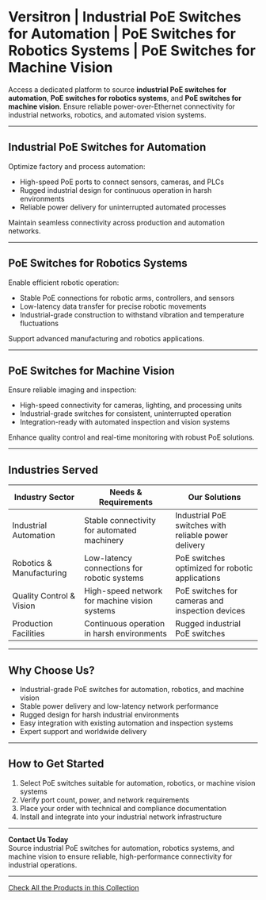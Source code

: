 # Versitron | Industrial PoE Switches for Automation | PoE Switches for Robotics Systems | PoE Switches for Machine Vision

Access a dedicated platform to source **industrial PoE switches for automation**, **PoE switches for robotics systems**, and **PoE switches for machine vision**. Ensure reliable power-over-Ethernet connectivity for industrial networks, robotics, and automated vision systems.

---

## Industrial PoE Switches for Automation

Optimize factory and process automation:

- High-speed PoE ports to connect sensors, cameras, and PLCs  
- Rugged industrial design for continuous operation in harsh environments  
- Reliable power delivery for uninterrupted automated processes  

Maintain seamless connectivity across production and automation networks.

---

## PoE Switches for Robotics Systems

Enable efficient robotic operation:

- Stable PoE connections for robotic arms, controllers, and sensors  
- Low-latency data transfer for precise robotic movements  
- Industrial-grade construction to withstand vibration and temperature fluctuations  

Support advanced manufacturing and robotics applications.

---

## PoE Switches for Machine Vision

Ensure reliable imaging and inspection:

- High-speed connectivity for cameras, lighting, and processing units  
- Industrial-grade switches for consistent, uninterrupted operation  
- Integration-ready with automated inspection and vision systems  

Enhance quality control and real-time monitoring with robust PoE solutions.

---

## Industries Served

| Industry Sector          | Needs & Requirements                              | Our Solutions                                     |
|--------------------------|--------------------------------------------------|--------------------------------------------------|
| Industrial Automation    | Stable connectivity for automated machinery      | Industrial PoE switches with reliable power delivery |
| Robotics & Manufacturing | Low-latency connections for robotic systems      | PoE switches optimized for robotic applications |
| Quality Control & Vision | High-speed network for machine vision systems    | PoE switches for cameras and inspection devices |
| Production Facilities    | Continuous operation in harsh environments       | Rugged industrial PoE switches                   |

---

## Why Choose Us?

- Industrial-grade PoE switches for automation, robotics, and machine vision  
- Stable power delivery and low-latency network performance  
- Rugged design for harsh industrial environments  
- Easy integration with existing automation and inspection systems  
- Expert support and worldwide delivery  

---

## How to Get Started

1. Select PoE switches suitable for automation, robotics, or machine vision systems  
2. Verify port count, power, and network requirements  
3. Place your order with technical and compliance documentation  
4. Install and integrate into your industrial network infrastructure  

---

**Contact Us Today**  
Source industrial PoE switches for automation, robotics systems, and machine vision to ensure reliable, high-performance connectivity for industrial operations.

---
[Check All the Products in this Collection](https://www.versitron.com/collections/poe-switches)
